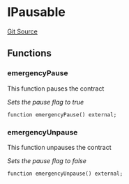 # IPausable
[Git Source](https://github.com/code-423n4/2023-08-chainlink/blob/38d594fd52a417af576ce44eee67744196ba1094/src/interfaces/IPausable.sol)


## Functions
### emergencyPause

This function pauses the contract

*Sets the pause flag to true*


```solidity
function emergencyPause() external;
```

### emergencyUnpause

This function unpauses the contract

*Sets the pause flag to false*


```solidity
function emergencyUnpause() external;
```

